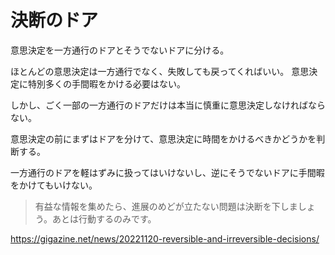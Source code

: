 # 決断のドア

意思決定を一方通行のドアとそうでないドアに分ける。

ほとんどの意思決定は一方通行でなく、失敗しても戻ってくればいい。
意思決定に特別多くの手間暇をかける必要はない。

しかし、ごく一部の一方通行のドアだけは本当に慎重に意思決定しなければならない。

意思決定の前にまずはドアを分けて、意思決定に時間をかけるべきかどうかを判断する。

一方通行のドアを軽はずみに扱ってはいけないし、逆にそうでないドアに手間暇をかけてもいけない。

> 有益な情報を集めたら、進展のめどが立たない問題は決断を下しましょう。あとは行動するのみです。

https://gigazine.net/news/20221120-reversible-and-irreversible-decisions/

